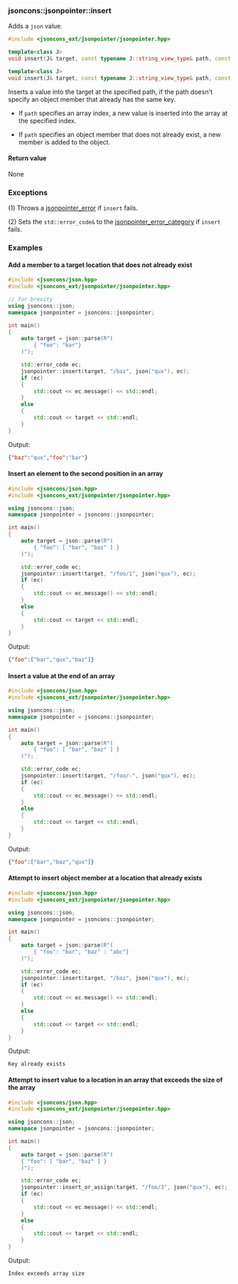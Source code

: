 ### jsoncons::jsonpointer::insert

Adds a `json` value.

```c++
#include <jsoncons_ext/jsonpointer/jsonpointer.hpp>

template<class J>
void insert(J& target, const typename J::string_view_type& path, const J& value); // (1) 

template<class J>
void insert(J& target, const typename J::string_view_type& path, const J& value, std::error_code& ec); // (2) 
```

Inserts a value into the target at the specified path, if the path doesn't specify an object member that already has the same key.

- If `path` specifies an array index, a new value is inserted into the array at the specified index.

- If `path` specifies an object member that does not already exist, a new member is added to the object.

#### Return value

None

### Exceptions

(1) Throws a [jsonpointer_error](jsonpointer_error.md) if `insert` fails.
 
(2) Sets the `std::error_code&` to the [jsonpointer_error_category](jsonpointer_errc.md) if `insert` fails. 

### Examples

#### Add a member to a target location that does not already exist

```c++
#include <jsoncons/json.hpp>
#include <jsoncons_ext/jsonpointer/jsonpointer.hpp>

// for brevity
using jsoncons::json;
namespace jsonpointer = jsoncons::jsonpointer;

int main()
{
    auto target = json::parse(R"(
        { "foo": "bar"}
    )");

    std::error_code ec;
    jsonpointer::insert(target, "/baz", json("qux"), ec);
    if (ec)
    {
        std::cout << ec.message() << std::endl;
    }
    else
    {
        std::cout << target << std::endl;
    }
}
```
Output:
```json
{"baz":"qux","foo":"bar"}
```

#### Insert an element to the second position in an array

```c++
#include <jsoncons/json.hpp>
#include <jsoncons_ext/jsonpointer/jsonpointer.hpp>

using jsoncons::json;
namespace jsonpointer = jsoncons::jsonpointer;

int main()
{
    auto target = json::parse(R"(
        { "foo": [ "bar", "baz" ] }
    )");

    std::error_code ec;
    jsonpointer::insert(target, "/foo/1", json("qux"), ec);
    if (ec)
    {
        std::cout << ec.message() << std::endl;
    }
    else
    {
        std::cout << target << std::endl;
    }
}
```
Output:
```json
{"foo":["bar","qux","baz"]}
```

#### Insert a value at the end of an array

```c++
#include <jsoncons/json.hpp>
#include <jsoncons_ext/jsonpointer/jsonpointer.hpp>

using jsoncons::json;
namespace jsonpointer = jsoncons::jsonpointer;

int main()
{
    auto target = json::parse(R"(
        { "foo": [ "bar", "baz" ] }
    )");

    std::error_code ec;
    jsonpointer::insert(target, "/foo/-", json("qux"), ec);
    if (ec)
    {
        std::cout << ec.message() << std::endl;
    }
    else
    {
        std::cout << target << std::endl;
    }
}
```
Output:
```json
{"foo":["bar","baz","qux"]}
```

#### Attempt to insert object member at a location that already exists

```c++
#include <jsoncons/json.hpp>
#include <jsoncons_ext/jsonpointer/jsonpointer.hpp>

using jsoncons::json;
namespace jsonpointer = jsoncons::jsonpointer;

int main()
{
    auto target = json::parse(R"(
        { "foo": "bar", "baz" : "abc"}
    )");

    std::error_code ec;
    jsonpointer::insert(target, "/baz", json("qux"), ec);
    if (ec)
    {
        std::cout << ec.message() << std::endl;
    }
    else
    {
        std::cout << target << std::endl;
    }
}
```
Output:
```
Key already exists
```

#### Attempt to insert value to a location in an array that exceeds the size of the array

```c++
#include <jsoncons/json.hpp>
#include <jsoncons_ext/jsonpointer/jsonpointer.hpp>

using jsoncons::json;
namespace jsonpointer = jsoncons::jsonpointer;

int main()
{
    auto target = json::parse(R"(
    { "foo": [ "bar", "baz" ] }
    )");

    std::error_code ec;
    jsonpointer::insert_or_assign(target, "/foo/3", json("qux"), ec);
    if (ec)
    {
        std::cout << ec.message() << std::endl;
    }
    else
    {
        std::cout << target << std::endl;
    }
}
```
Output:
```
Index exceeds array size
```

